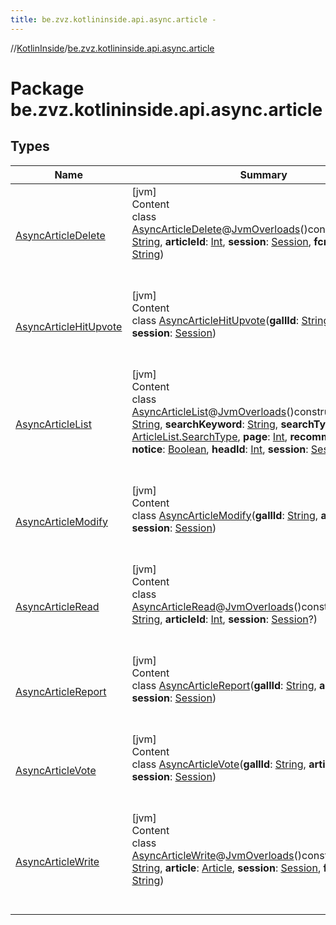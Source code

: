 ```yaml
---
title: be.zvz.kotlininside.api.async.article -
---
```

//[KotlinInside](../index.md)/[be.zvz.kotlininside.api.async.article](index.md)



# Package be.zvz.kotlininside.api.async.article  


## Types  
  
|  Name|  Summary| 
|---|---|
| <a name="be.zvz.kotlininside.api.async.article/AsyncArticleDelete///PointingToDeclaration/"></a>[AsyncArticleDelete](-async-article-delete/index.md)| <a name="be.zvz.kotlininside.api.async.article/AsyncArticleDelete///PointingToDeclaration/"></a>[jvm]  <br>Content  <br>class [AsyncArticleDelete](-async-article-delete/index.md)@[JvmOverloads](https://kotlinlang.org/api/latest/jvm/stdlib/kotlin.jvm/-jvm-overloads/index.html)()constructor(**gallId**: [String](https://kotlinlang.org/api/latest/jvm/stdlib/kotlin/-string/index.html), **articleId**: [Int](https://kotlinlang.org/api/latest/jvm/stdlib/kotlin/-int/index.html), **session**: [Session](../be.zvz.kotlininside.session/-session/index.md), **fcmToken**: [String](https://kotlinlang.org/api/latest/jvm/stdlib/kotlin/-string/index.html))  <br><br><br>
| <a name="be.zvz.kotlininside.api.async.article/AsyncArticleHitUpvote///PointingToDeclaration/"></a>[AsyncArticleHitUpvote](-async-article-hit-upvote/index.md)| <a name="be.zvz.kotlininside.api.async.article/AsyncArticleHitUpvote///PointingToDeclaration/"></a>[jvm]  <br>Content  <br>class [AsyncArticleHitUpvote](-async-article-hit-upvote/index.md)(**gallId**: [String](https://kotlinlang.org/api/latest/jvm/stdlib/kotlin/-string/index.html), **articleId**: [Int](https://kotlinlang.org/api/latest/jvm/stdlib/kotlin/-int/index.html), **session**: [Session](../be.zvz.kotlininside.session/-session/index.md))  <br><br><br>
| <a name="be.zvz.kotlininside.api.async.article/AsyncArticleList///PointingToDeclaration/"></a>[AsyncArticleList](-async-article-list/index.md)| <a name="be.zvz.kotlininside.api.async.article/AsyncArticleList///PointingToDeclaration/"></a>[jvm]  <br>Content  <br>class [AsyncArticleList](-async-article-list/index.md)@[JvmOverloads](https://kotlinlang.org/api/latest/jvm/stdlib/kotlin.jvm/-jvm-overloads/index.html)()constructor(**gallId**: [String](https://kotlinlang.org/api/latest/jvm/stdlib/kotlin/-string/index.html), **searchKeyword**: [String](https://kotlinlang.org/api/latest/jvm/stdlib/kotlin/-string/index.html), **searchType**: [ArticleList.SearchType](../be.zvz.kotlininside.api.article/-article-list/-search-type/index.md), **page**: [Int](https://kotlinlang.org/api/latest/jvm/stdlib/kotlin/-int/index.html), **recommend**: [Boolean](https://kotlinlang.org/api/latest/jvm/stdlib/kotlin/-boolean/index.html), **notice**: [Boolean](https://kotlinlang.org/api/latest/jvm/stdlib/kotlin/-boolean/index.html), **headId**: [Int](https://kotlinlang.org/api/latest/jvm/stdlib/kotlin/-int/index.html), **session**: [Session](../be.zvz.kotlininside.session/-session/index.md)?)  <br><br><br>
| <a name="be.zvz.kotlininside.api.async.article/AsyncArticleModify///PointingToDeclaration/"></a>[AsyncArticleModify](-async-article-modify/index.md)| <a name="be.zvz.kotlininside.api.async.article/AsyncArticleModify///PointingToDeclaration/"></a>[jvm]  <br>Content  <br>class [AsyncArticleModify](-async-article-modify/index.md)(**gallId**: [String](https://kotlinlang.org/api/latest/jvm/stdlib/kotlin/-string/index.html), **articleId**: [Int](https://kotlinlang.org/api/latest/jvm/stdlib/kotlin/-int/index.html), **session**: [Session](../be.zvz.kotlininside.session/-session/index.md))  <br><br><br>
| <a name="be.zvz.kotlininside.api.async.article/AsyncArticleRead///PointingToDeclaration/"></a>[AsyncArticleRead](-async-article-read/index.md)| <a name="be.zvz.kotlininside.api.async.article/AsyncArticleRead///PointingToDeclaration/"></a>[jvm]  <br>Content  <br>class [AsyncArticleRead](-async-article-read/index.md)@[JvmOverloads](https://kotlinlang.org/api/latest/jvm/stdlib/kotlin.jvm/-jvm-overloads/index.html)()constructor(**gallId**: [String](https://kotlinlang.org/api/latest/jvm/stdlib/kotlin/-string/index.html), **articleId**: [Int](https://kotlinlang.org/api/latest/jvm/stdlib/kotlin/-int/index.html), **session**: [Session](../be.zvz.kotlininside.session/-session/index.md)?)  <br><br><br>
| <a name="be.zvz.kotlininside.api.async.article/AsyncArticleReport///PointingToDeclaration/"></a>[AsyncArticleReport](-async-article-report/index.md)| <a name="be.zvz.kotlininside.api.async.article/AsyncArticleReport///PointingToDeclaration/"></a>[jvm]  <br>Content  <br>class [AsyncArticleReport](-async-article-report/index.md)(**gallId**: [String](https://kotlinlang.org/api/latest/jvm/stdlib/kotlin/-string/index.html), **articleId**: [Int](https://kotlinlang.org/api/latest/jvm/stdlib/kotlin/-int/index.html), **session**: [Session](../be.zvz.kotlininside.session/-session/index.md))  <br><br><br>
| <a name="be.zvz.kotlininside.api.async.article/AsyncArticleVote///PointingToDeclaration/"></a>[AsyncArticleVote](-async-article-vote/index.md)| <a name="be.zvz.kotlininside.api.async.article/AsyncArticleVote///PointingToDeclaration/"></a>[jvm]  <br>Content  <br>class [AsyncArticleVote](-async-article-vote/index.md)(**gallId**: [String](https://kotlinlang.org/api/latest/jvm/stdlib/kotlin/-string/index.html), **articleId**: [Int](https://kotlinlang.org/api/latest/jvm/stdlib/kotlin/-int/index.html), **session**: [Session](../be.zvz.kotlininside.session/-session/index.md))  <br><br><br>
| <a name="be.zvz.kotlininside.api.async.article/AsyncArticleWrite///PointingToDeclaration/"></a>[AsyncArticleWrite](-async-article-write/index.md)| <a name="be.zvz.kotlininside.api.async.article/AsyncArticleWrite///PointingToDeclaration/"></a>[jvm]  <br>Content  <br>class [AsyncArticleWrite](-async-article-write/index.md)@[JvmOverloads](https://kotlinlang.org/api/latest/jvm/stdlib/kotlin.jvm/-jvm-overloads/index.html)()constructor(**gallId**: [String](https://kotlinlang.org/api/latest/jvm/stdlib/kotlin/-string/index.html), **article**: [Article](../be.zvz.kotlininside.api.type/-article/index.md), **session**: [Session](../be.zvz.kotlininside.session/-session/index.md), **fcmToken**: [String](https://kotlinlang.org/api/latest/jvm/stdlib/kotlin/-string/index.html))  <br><br><br>

